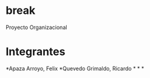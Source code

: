 break
=======

Proyecto Organizacional

Integrantes
=======

*Apaza Arroyo, Felix
*Quevedo Grimaldo, Ricardo
*
*
*
